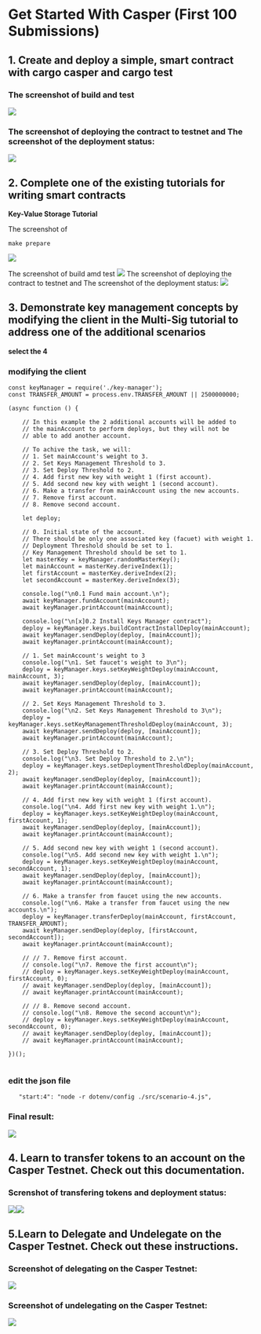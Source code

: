 # Get Started With Casper (First 100 Submissions)


## 1. Create and deploy a simple, smart contract with cargo casper and cargo test


### The screenshot of build and test


![](imgs/1.png)



### The screenshot of deploying the contract to testnet and The screenshot of the deployment status:


![](imgs/12.png)









## 2. Complete one of the existing tutorials for writing smart contracts

<b>Key-Value Storage Tutorial

</b>
The screenshot of 

```
make prepare
```
![](imgs/2.png)

The screenshot of build amd test
![](imgs/21.png)
The screenshot of deploying the contract to testnet and The screenshot of the deployment status:
![](imgs/22.png)
## 3. Demonstrate key management concepts by modifying the client in the Multi-Sig tutorial to address one of the additional scenarios
<b>select the 4</b>

### modifying the client
```
const keyManager = require('./key-manager');
const TRANSFER_AMOUNT = process.env.TRANSFER_AMOUNT || 2500000000;

(async function () {
    
    // In this example the 2 additional accounts will be added to 
    // the mainAccount to perform deploys, but they will not be 
    // able to add another account. 
    
    // To achive the task, we will:
    // 1. Set mainAccount's weight to 3.
    // 2. Set Keys Management Threshold to 3.
    // 3. Set Deploy Threshold to 2.
    // 4. Add first new key with weight 1 (first account).
    // 5. Add second new key with weight 1 (second account).
    // 6. Make a transfer from mainAccount using the new accounts.
    // 7. Remove first account.
    // 8. Remove second account.

    let deploy;

    // 0. Initial state of the account.
    // There should be only one associated key (facuet) with weight 1.
    // Deployment Threshold should be set to 1.
    // Key Management Threshold should be set to 1.
    let masterKey = keyManager.randomMasterKey();
    let mainAccount = masterKey.deriveIndex(1);
    let firstAccount = masterKey.deriveIndex(2);
    let secondAccount = masterKey.deriveIndex(3);

    console.log("\n0.1 Fund main account.\n");
    await keyManager.fundAccount(mainAccount);
    await keyManager.printAccount(mainAccount);
    
    console.log("\n[x]0.2 Install Keys Manager contract");
    deploy = keyManager.keys.buildContractInstallDeploy(mainAccount);
    await keyManager.sendDeploy(deploy, [mainAccount]);
    await keyManager.printAccount(mainAccount);

    // 1. Set mainAccount's weight to 3
    console.log("\n1. Set faucet's weight to 3\n");
    deploy = keyManager.keys.setKeyWeightDeploy(mainAccount, mainAccount, 3);
    await keyManager.sendDeploy(deploy, [mainAccount]);
    await keyManager.printAccount(mainAccount);
    
    // 2. Set Keys Management Threshold to 3.
    console.log("\n2. Set Keys Management Threshold to 3\n");
    deploy = keyManager.keys.setKeyManagementThresholdDeploy(mainAccount, 3);
    await keyManager.sendDeploy(deploy, [mainAccount]);
    await keyManager.printAccount(mainAccount);
    
    // 3. Set Deploy Threshold to 2.
    console.log("\n3. Set Deploy Threshold to 2.\n");
    deploy = keyManager.keys.setDeploymentThresholdDeploy(mainAccount, 2);
    await keyManager.sendDeploy(deploy, [mainAccount]);
    await keyManager.printAccount(mainAccount);
    
    // 4. Add first new key with weight 1 (first account).
    console.log("\n4. Add first new key with weight 1.\n");
    deploy = keyManager.keys.setKeyWeightDeploy(mainAccount, firstAccount, 1);
    await keyManager.sendDeploy(deploy, [mainAccount]);
    await keyManager.printAccount(mainAccount);
    
    // 5. Add second new key with weight 1 (second account).
    console.log("\n5. Add second new key with weight 1.\n");
    deploy = keyManager.keys.setKeyWeightDeploy(mainAccount, secondAccount, 1);
    await keyManager.sendDeploy(deploy, [mainAccount]);
    await keyManager.printAccount(mainAccount);
    
    // 6. Make a transfer from faucet using the new accounts.
    console.log("\n6. Make a transfer from faucet using the new accounts.\n");
    deploy = keyManager.transferDeploy(mainAccount, firstAccount, TRANSFER_AMOUNT);
    await keyManager.sendDeploy(deploy, [firstAccount, secondAccount]);
    await keyManager.printAccount(mainAccount);
    
    // // 7. Remove first account.
    // console.log("\n7. Remove the first account\n");
    // deploy = keyManager.keys.setKeyWeightDeploy(mainAccount, firstAccount, 0);
    // await keyManager.sendDeploy(deploy, [mainAccount]);
    // await keyManager.printAccount(mainAccount);
    
    // // 8. Remove second account.
    // console.log("\n8. Remove the second account\n");
    // deploy = keyManager.keys.setKeyWeightDeploy(mainAccount, secondAccount, 0);
    // await keyManager.sendDeploy(deploy, [mainAccount]);
    // await keyManager.printAccount(mainAccount);
    
})();


```
### edit the json file
`    "start:4": "node -r dotenv/config ./src/scenario-4.js",
`
### Final result:
![](imgs/3.png)

## 4. Learn to transfer tokens to an account on the Casper Testnet. Check out this documentation.
### Screnshot of transfering tokens and deployment status:


![](imgs/4.png)![](imgs/41.png)




## 5.Learn to Delegate and Undelegate on the Casper Testnet. Check out these instructions.
### Screenshot of delegating on the Casper Testnet:


![](imgs/5.png)
### Screenshot of undelegating on the Casper Testnet:


![](imgs/51.png)
